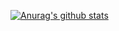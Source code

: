 [![Anurag's github stats](https://github-readme-stats.vercel.app/api?username=kruhlmann)](https://github.com/kruhlmann)
